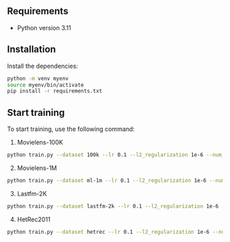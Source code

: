## Requirements
- Python version 3.11

## Installation
Install the dependencies:
``` sh
python -m venv myenv
source myenv/bin/activate
pip install -r requirements.txt
```

## Start training
To start training, use the following command:

1. Movielens-100K
``` sh
python train.py --dataset 100k --lr 0.1 --l2_regularization 1e-6 --num_round 300
```

2. Movielens-1M
``` sh
python train.py --dataset ml-1m --lr 0.1 --l2_regularization 1e-6 --num_round 300
```

3. Lastfm-2K
``` sh
python train.py --dataset lastfm-2k --lr 0.1 --l2_regularization 1e-6 --num_round 300
```

4. HetRec2011
``` sh
python train.py --dataset hetrec --lr 0.1 --l2_regularization 1e-6 --num_round 300
```